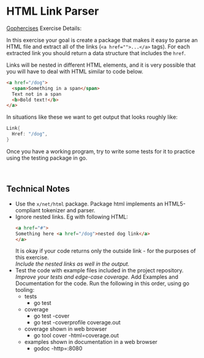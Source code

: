 # HTML Link Parser

[Gophercises](https://gophercises.com/) Exercise Details:

In this exercise your goal is create a package that makes it easy to parse an HTML file and extract all of the links (`<a href="">...</a>` tags). For each extracted link you should return a data structure that includes the `href`.

Links will be nested in different HTML elements, and it is very possible that you will have to deal with HTML similar to code below.

```html
<a href="/dog">
  <span>Something in a span</span>
  Text not in a span
  <b>Bold text!</b>
</a>
```

In situations like these we want to get output that looks roughly like:

```go
Link{
  Href: "/dog",
}
```

Once you have a working program, try to write some tests for it to practice using the testing package in go.

<br>

## Technical Notes

- Use the `x/net/html` package. Package html implements an HTML5-compliant tokenizer and parser.
- Ignore nested links. Eg with following HTML:
    ```html
    <a href="#">
    Something here <a href="/dog">nested dog link</a>
    </a>
    ```
    It is okay if your code returns only the outside link - for the purposes of this exercise.
    <br>
    *Include the nested links as well in the output.*
- Test the code with example files included in the project repository. *Improve your tests and edge-case coverage.* Add Examples and Documentation for the code. Run the following in this order, using go tooling:
  - tests
    - go test
  - coverage
    - go test -cover
    - go test -coverprofile coverage.out
  - coverage shown in web browser
    - go tool cover -html=coverage.out
  - examples shown in documentation in a web browser
    - godoc -http=:8080
